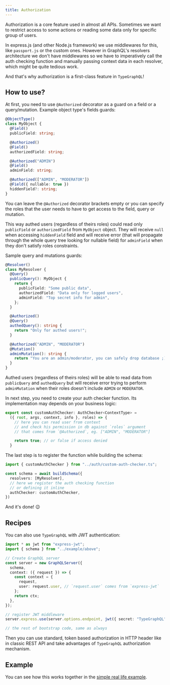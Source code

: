 ```yaml
---
title: Authorization
---
```


Authorization is a core feature used in almost all APIs. Sometimes we want to restrict access to some actions or reading some data only for specific group of users.

In express.js (and other Node.js framework) we use middlewares for this, like `passport.js` or the custom ones. However in GraphQL's resolvers architecture we don't have middlewares so we have to imperatively call the auth checking function and manually passing context data in each resolver, which might be quite tedious work.

And that's why authorization is a first-class feature in `TypeGraphQL`!

## How to use?
At first, you need to use `@Authorized` decorator as a guard on a field or a query/mutation.
Example object type's fields guards:
```ts
@ObjectType()
class MyObject {
  @Field()
  publicField: string;

  @Authorized()
  @Field()
  authorizedField: string;

  @Authorized("ADMIN")
  @Field()
  adminField: string;

  @Authorized(["ADMIN", "MODERATOR"])
  @Field({ nullable: true })
  hiddenField?: string;
}
```

You can leave the `@Authorized` decorator brackets empty or you can specify the roles that the user needs to have to get access to the field, query or mutation.

This way authed users (regardless of theirs roles) could read only `publicField` or `authorizedField` from `MyObject` object. They will receive `null` when accessing `hiddenField` field and will receive error (that will propagate through the whole query tree looking for nullable field) for `adminField` when they don't satisfy roles constraints.

Sample query and mutations guards:
```ts
@Resolver()
class MyResolver {
  @Query()
  publicQuery(): MyObject {
    return {
      publicField: "Some public data",
      authorizedField: "Data only for logged users",
      adminField: "Top secret info for admin",
    };
  }

  @Authorized()
  @Query()
  authedQuery(): string {
    return "Only for authed users!";
  }

  @Authorized("ADMIN", "MODERATOR")
  @Mutation()
  adminMutation(): string {
    return "You are an admin/moderator, you can safely drop database ;)";
  }
}
```
Authed users (regardless of theirs roles) will be able to read data from `publicQuery` and `authedQuery` but will receive error trying to perform `adminMutation` when their roles doesn't include `ADMIN` or `MODERATOR`.

In next step, you need to create your auth checker function. Its implementation may depends on your business logic:
```ts
export const customAuthChecker: AuthChecker<ContextType> = 
  ({ root, args, context, info }, roles) => {
    // here you can read user from context
    // and check his permission in db against `roles` argument
    // that comes from `@Authorized`, eg. ["ADMIN", "MODERATOR"]

    return true; // or false if access denied
  }
```

The last step is to register the function while building the schema:
```ts
import { customAuthChecker } from "../auth/custom-auth-checker.ts";

const schema = await buildSchema({
  resolvers: [MyResolver],
  // here we register the auth checking function
  // or defining it inline
  authChecker: customAuthChecker, 
})
```
And it's done! 😉

## Recipes

You can also use `TypeGraphQL` with JWT authentication:
```ts
import * as jwt from "express-jwt";
import { schema } from "../example/above";

// Create GraphQL server
const server = new GraphQLServer({
  schema,
  context: ({ request }) => {
    const context = {
      request,
      user: request.user, // `request.user` comes from `express-jwt`
    };
    return ctx;
  },
});

// register JWT middleware
server.express.use(server.options.endpoint, jwt({ secret: "TypeGraphQL", credentialsRequired: false }))

// the rest of bootstrap code, same as always
```
Then you can use standard, token based authorization in HTTP header like in classic REST API and take advantages of `TypeGraphQL` authorization mechanism.

## Example
You can see how this works together in the [simple real life example](https://github.com/19majkel94/type-graphql/tree/master/examples/authorization).
